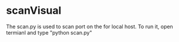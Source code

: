 # scanVisual
The scan.py is used to scan port on the for local host. To run it, open termianl and type "python scan.py"

